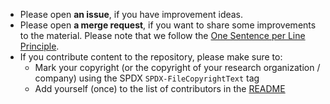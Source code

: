 <!--
SPDX-FileCopyrightText: 2023 German Aerospace Center (DLR)

SPDX-License-Identifier: CC-BY-NC-ND-4.0
-->

- Please open **an issue**, if you have improvement ideas.
- Please open **a merge request**, if you want to share some improvements to the material.
  Please note that we follow the [One Sentence per Line Principle](https://rhodesmill.org/brandon/2012/one-sentence-per-line/).
- If you contribute content to the repository, please make sure to:
  - Mark your copyright (or the copyright of your research organization / company) using the SPDX `SPDX-FileCopyrightText` tag
  - Add yourself (once) to the list of contributors in the [README](README.md#contributors)
